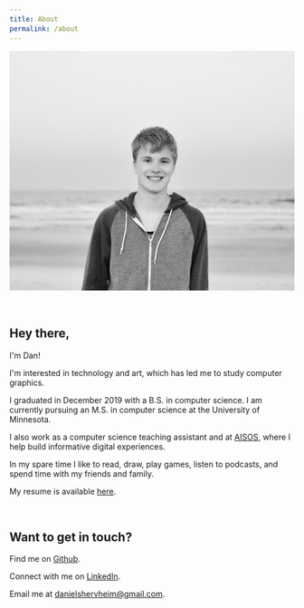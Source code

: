 ```yaml
---
title: About
permalink: /about
---
```


![me](/assets/img/about/me.jpg)

<br/>

## Hey there,

I'm Dan!

I'm interested in technology and art, which has led me to study computer graphics.

I graduated in December 2019 with a B.S. in computer science. I am currently pursuing an M.S. in computer science at the University of Minnesota.

I also work as a computer science teaching assistant and at [AISOS](http://aisos.umn.edu/), where I help build informative digital experiences.

In my spare time I like to read, draw, play games, listen to podcasts, and spend time with my friends and family.

My resume is available [here](https://docs.google.com/document/d/1pAoeWMVmRG-uOplchmDD8qh1SfPuwfCJ26882EFppic/edit?usp=sharing).

<br/>

## Want to get in touch?

Find me on [Github](http://github.com/danielshervheim).

Connect with me on [LinkedIn](https://www.linkedin.com/in/daniel-shervheim-106054178/).

Email me at [danielshervheim@gmail.com](mailto:danielshervheim@gmail.com).
